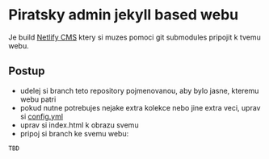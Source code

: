 # Piratsky admin jekyll based webu

Je build [Netlify CMS](https://www.netlifycms.org/) ktery si muzes pomoci git submodules pripojit k tvemu webu.

## Postup

- udelej si branch teto repository pojmenovanou, aby bylo jasne, kteremu webu patri
- pokud nutne potrebujes nejake extra kolekce nebo jine extra veci, uprav si [config.yml](config.yml)
- uprav si index.html k obrazu svemu
- pripoj si branch ke svemu webu:

```
TBD
```
